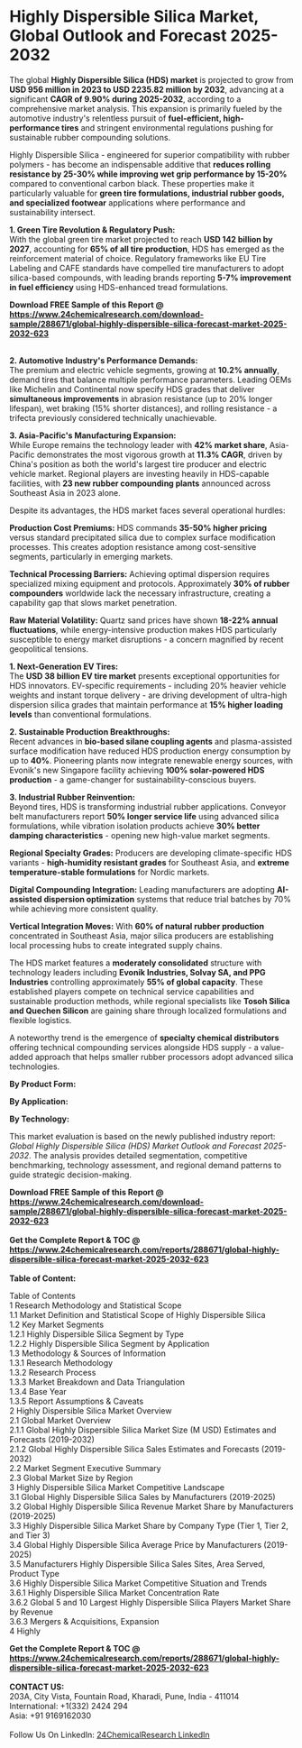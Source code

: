 <h1>Highly Dispersible Silica Market, Global Outlook and Forecast 2025-2032</h1><p>The global <strong>Highly Dispersible Silica (HDS) market</strong> is projected to grow from <strong>USD 956 million in 2023 to USD 2235.82 million by 2032</strong>, advancing at a significant <strong>CAGR of 9.90% during 2025-2032</strong>, according to a comprehensive market analysis. This expansion is primarily fueled by the automotive industry's relentless pursuit of <strong>fuel-efficient, high-performance tires</strong> and stringent environmental regulations pushing for sustainable rubber compounding solutions.</p><p>Highly Dispersible Silica - engineered for superior compatibility with rubber polymers - has become an indispensable additive that <strong>reduces rolling resistance by 25-30% while improving wet grip performance by 15-20%</strong> compared to conventional carbon black. These properties make it particularly valuable for <strong>green tire formulations, industrial rubber goods, and specialized footwear</strong> applications where performance and sustainability intersect.</p><p><strong>1. Green Tire Revolution &amp; Regulatory Push:</strong><br>
With the global green tire market projected to reach <strong>USD 142 billion by 2027</strong>, accounting for <strong>65% of all tire production</strong>, HDS has emerged as the reinforcement material of choice. Regulatory frameworks like EU Tire Labeling and CAFE standards have compelled tire manufacturers to adopt silica-based compounds, with leading brands reporting <strong>5-7% improvement in fuel efficiency</strong> using HDS-enhanced tread formulations.</p><div><b>Download FREE Sample of this Report @ 
            <a href="https://www.24chemicalresearch.com/download-sample/288671/global-highly-dispersible-silica-forecast-market-2025-2032-623">
            https://www.24chemicalresearch.com/download-sample/288671/global-highly-dispersible-silica-forecast-market-2025-2032-623</a></b></div><br><p><strong>2. Automotive Industry's Performance Demands:</strong><br>
The premium and electric vehicle segments, growing at <strong>10.2% annually</strong>, demand tires that balance multiple performance parameters. Leading OEMs like Michelin and Continental now specify HDS grades that deliver <strong>simultaneous improvements</strong> in abrasion resistance (up to 20% longer lifespan), wet braking (15% shorter distances), and rolling resistance - a trifecta previously considered technically unachievable.</p><p><strong>3. Asia-Pacific's Manufacturing Expansion:</strong><br>
While Europe remains the technology leader with <strong>42% market share</strong>, Asia-Pacific demonstrates the most vigorous growth at <strong>11.3% CAGR</strong>, driven by China's position as both the world's largest tire producer and electric vehicle market. Regional players are investing heavily in HDS-capable facilities, with <strong>23 new rubber compounding plants</strong> announced across Southeast Asia in 2023 alone.</p><p>Despite its advantages, the HDS market faces several operational hurdles:</p><p><strong>Production Cost Premiums:</strong> HDS commands <strong>35-50% higher pricing</strong> versus standard precipitated silica due to complex surface modification processes. This creates adoption resistance among cost-sensitive segments, particularly in emerging markets.</p><p><strong>Technical Processing Barriers:</strong> Achieving optimal dispersion requires specialized mixing equipment and protocols. Approximately <strong>30% of rubber compounders</strong> worldwide lack the necessary infrastructure, creating a capability gap that slows market penetration.</p><p><strong>Raw Material Volatility:</strong> Quartz sand prices have shown <strong>18-22% annual fluctuations</strong>, while energy-intensive production makes HDS particularly susceptible to energy market disruptions - a concern magnified by recent geopolitical tensions.</p><p><strong>1. Next-Generation EV Tires:</strong><br>
The <strong>USD 38 billion EV tire market</strong> presents exceptional opportunities for HDS innovators. EV-specific requirements - including 20% heavier vehicle weights and instant torque delivery - are driving development of ultra-high dispersion silica grades that maintain performance at <strong>15% higher loading levels</strong> than conventional formulations.</p><p><strong>2. Sustainable Production Breakthroughs:</strong><br>
Recent advances in <strong>bio-based silane coupling agents</strong> and plasma-assisted surface modification have reduced HDS production energy consumption by up to <strong>40%</strong>. Pioneering plants now integrate renewable energy sources, with Evonik's new Singapore facility achieving <strong>100% solar-powered HDS production</strong> - a game-changer for sustainability-conscious buyers.</p><p><strong>3. Industrial Rubber Reinvention:</strong><br>
Beyond tires, HDS is transforming industrial rubber applications. Conveyor belt manufacturers report <strong>50% longer service life</strong> using advanced silica formulations, while vibration isolation products achieve <strong>30% better damping characteristics</strong> - opening new high-value market segments.</p><p><strong>Regional Specialty Grades:</strong> Producers are developing climate-specific HDS variants - <strong>high-humidity resistant grades</strong> for Southeast Asia, and <strong>extreme temperature-stable formulations</strong> for Nordic markets.</p><p><strong>Digital Compounding Integration:</strong> Leading manufacturers are adopting <strong>AI-assisted dispersion optimization</strong> systems that reduce trial batches by 70% while achieving more consistent quality.</p><p><strong>Vertical Integration Moves:</strong> With <strong>60% of natural rubber production</strong> concentrated in Southeast Asia, major silica producers are establishing local processing hubs to create integrated supply chains.</p><p>The HDS market features a <strong>moderately consolidated</strong> structure with technology leaders including <strong>Evonik Industries, Solvay SA, and PPG Industries</strong> controlling approximately <strong>55% of global capacity</strong>. These established players compete on technical service capabilities and sustainable production methods, while regional specialists like <strong>Tosoh Silica and Quechen Silicon</strong> are gaining share through localized formulations and flexible logistics.</p><p>A noteworthy trend is the emergence of <strong>specialty chemical distributors</strong> offering technical compounding services alongside HDS supply - a value-added approach that helps smaller rubber processors adopt advanced silica technologies.</p><p><strong>By Product Form:</strong></p><p><strong>By Application:</strong></p><p><strong>By Technology:</strong></p><p>This market evaluation is based on the newly published industry report: <em>Global Highly Dispersible Silica (HDS) Market Outlook and Forecast 2025-2032</em>. The analysis provides detailed segmentation, competitive benchmarking, technology assessment, and regional demand patterns to guide strategic decision-making.</p><div><b>Download FREE Sample of this Report @ 
            <a href="https://www.24chemicalresearch.com/download-sample/288671/global-highly-dispersible-silica-forecast-market-2025-2032-623">
            https://www.24chemicalresearch.com/download-sample/288671/global-highly-dispersible-silica-forecast-market-2025-2032-623</a></b></div><br><div><b>Get the Complete Report & TOC @ 
            <a href="https://www.24chemicalresearch.com/reports/288671/global-highly-dispersible-silica-forecast-market-2025-2032-623">
            https://www.24chemicalresearch.com/reports/288671/global-highly-dispersible-silica-forecast-market-2025-2032-623</a></b></div><br>
            <b>Table of Content:</b><p>Table of Contents<br />
1 Research Methodology and Statistical Scope<br />
1.1 Market Definition and Statistical Scope of Highly Dispersible Silica<br />
1.2 Key Market Segments<br />
1.2.1 Highly Dispersible Silica Segment by Type<br />
1.2.2 Highly Dispersible Silica Segment by Application<br />
1.3 Methodology & Sources of Information<br />
1.3.1 Research Methodology<br />
1.3.2 Research Process<br />
1.3.3 Market Breakdown and Data Triangulation<br />
1.3.4 Base Year<br />
1.3.5 Report Assumptions & Caveats<br />
2 Highly Dispersible Silica Market Overview<br />
2.1 Global Market Overview<br />
2.1.1 Global Highly Dispersible Silica Market Size (M USD) Estimates and Forecasts (2019-2032)<br />
2.1.2 Global Highly Dispersible Silica Sales Estimates and Forecasts (2019-2032)<br />
2.2 Market Segment Executive Summary<br />
2.3 Global Market Size by Region<br />
3 Highly Dispersible Silica Market Competitive Landscape<br />
3.1 Global Highly Dispersible Silica Sales by Manufacturers (2019-2025)<br />
3.2 Global Highly Dispersible Silica Revenue Market Share by Manufacturers (2019-2025)<br />
3.3 Highly Dispersible Silica Market Share by Company Type (Tier 1, Tier 2, and Tier 3)<br />
3.4 Global Highly Dispersible Silica Average Price by Manufacturers (2019-2025)<br />
3.5 Manufacturers Highly Dispersible Silica Sales Sites, Area Served, Product Type<br />
3.6 Highly Dispersible Silica Market Competitive Situation and Trends<br />
3.6.1 Highly Dispersible Silica Market Concentration Rate<br />
3.6.2 Global 5 and 10 Largest Highly Dispersible Silica Players Market Share by Revenue<br />
3.6.3 Mergers & Acquisitions, Expansion<br />
4 Highly </p><div><b>Get the Complete Report & TOC @ 
            <a href="https://www.24chemicalresearch.com/reports/288671/global-highly-dispersible-silica-forecast-market-2025-2032-623">
            https://www.24chemicalresearch.com/reports/288671/global-highly-dispersible-silica-forecast-market-2025-2032-623</a></b></div><br><b>CONTACT US:</b><br>
            203A, City Vista, Fountain Road, Kharadi, Pune, India - 411014<br>
            International: +1(332) 2424 294<br>
            Asia: +91 9169162030 <br><br>
            Follow Us On LinkedIn: <a href="https://www.linkedin.com/company/24chemicalresearch/">24ChemicalResearch LinkedIn</a>